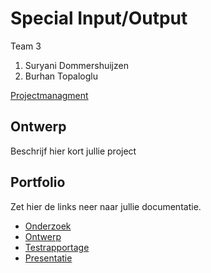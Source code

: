 # Special Input/Output
Team 3
1. Suryani Dommershuijzen 
2. Burhan Topaloglu

[Projectmanagment](https://trello.com/b/utXIRx2o/special-i-o-2019) <Trello scrumboard bijvoorbeeld>

## Ontwerp
Beschrijf hier kort jullie project

## Portfolio
Zet hier de links neer naar jullie documentatie.

* [Onderzoek]()
* [Ontwerp]()
* [Testrapportage]()
* [Presentatie]()
